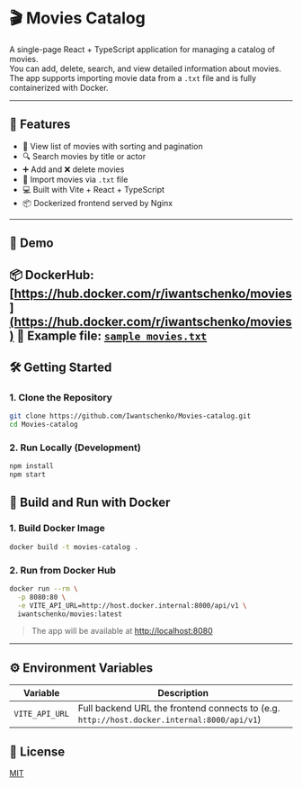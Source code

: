 # 🎬 Movies Catalog

A single-page React + TypeScript application for managing a catalog of movies.  
You can add, delete, search, and view detailed information about movies.  
The app supports importing movie data from a `.txt` file and is fully containerized with Docker.

---

## 🚀 Features

- 📃 View list of movies with sorting and pagination  
- 🔍 Search movies by title or actor  
- ➕ Add and ❌ delete movies  
- 📁 Import movies via `.txt` file  
- 💻 Built with Vite + React + TypeScript  
- 📦 Dockerized frontend served by Nginx  

---

## 🔗 Demo

📦 DockerHub: [https://hub.docker.com/r/iwantschenko/movies](https://hub.docker.com/r/iwantschenko/movies)
📄 Example file: [`sample_movies.txt`](https://drive.google.com/drive/u/0/home)
---

## 🛠 Getting Started

### 1. Clone the Repository

```bash
git clone https://github.com/Iwantschenko/Movies-catalog.git
cd Movies-catalog
```

### 2. Run Locally (Development)

```bash
npm install
npm start
```


## 🐳 Build and Run with Docker

### 1. Build Docker Image

```bash
docker build -t movies-catalog .
```

### 2. Run from Docker Hub

```bash
docker run --rm \
  -p 8080:80 \
  -e VITE_API_URL=http://host.docker.internal:8000/api/v1 \
  iwantschenko/movies:latest
```

> The app will be available at [http://localhost:8080](http://localhost:8080)

---

## ⚙️ Environment Variables

| Variable         | Description                                          |
|------------------|------------------------------------------------------|
| `VITE_API_URL`   | Full backend URL the frontend connects to (e.g. `http://host.docker.internal:8000/api/v1`) |


## 🪪 License

[MIT](./LICENSE)
